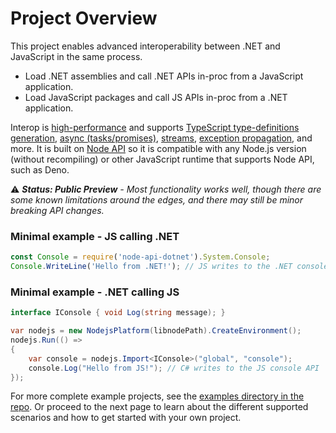 # Project Overview

This project enables advanced interoperability between .NET and JavaScript in the same process.

 - Load .NET assemblies and call .NET APIs in-proc from a JavaScript application.
 - Load JavaScript packages and call JS APIs in-proc from a .NET application.

Interop is [high-performance](./features/performance) and supports [TypeScript type-definitions
generation](./features/type-definitions), [async (tasks/promises)](./features/js-threading-async),
[streams](./reference/streams), [exception propagation](./reference/exceptions), and more. It is
built on [Node API](https://nodejs.org/api/n-api.html) so it is compatible with any Node.js version
(without recompiling) or other JavaScript runtime that supports Node API, such as Deno.

:warning: _**Status: Public Preview** - Most functionality works well, though there are some known
limitations around the edges, and there may still be minor breaking API changes._

### Minimal example - JS calling .NET
```JavaScript
const Console = require('node-api-dotnet').System.Console;
Console.WriteLine('Hello from .NET!'); // JS writes to the .NET console API
```

### Minimal example - .NET calling JS
```C#
interface IConsole { void Log(string message); }

var nodejs = new NodejsPlatform(libnodePath).CreateEnvironment();
nodejs.Run(() =>
{
    var console = nodejs.Import<IConsole>("global", "console");
    console.Log("Hello from JS!"); // C# writes to the JS console API
});
```

For more complete example projects, see the
[examples directory in the repo](https://github.com/microsoft/node-api-dotnet/tree/main/examples).
Or proceed to the next page to learn about the different supported scenarios and how to get started
with your own project.
